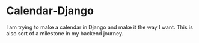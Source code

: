 # Calendar-Django

I am trying to make a calendar in Django and make it the way I want. This is also sort of a milestone in my backend journey.
